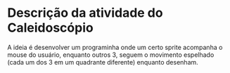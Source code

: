 # Descrição da atividade do Caleidoscópio

A ideia é desenvolver um programinha onde um certo sprite acompanha o mouse do usuário, enquanto outros 3, seguem o movimento espelhado (cada um dos 3 em um quadrante diferente) enquanto desenham. 
